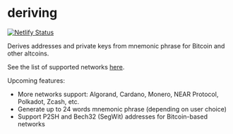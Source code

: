 # deriving

[![Netlify Status](https://api.netlify.com/api/v1/badges/3539ed7c-e899-486b-be5a-8c624c0ce5a6/deploy-status)](https://app.netlify.com/sites/deriving/deploys)

Derives addresses and private keys from mnemonic phrase for Bitcoin and other altcoins.

See the list of supported networks [here](https://github.com/dafiulh/deriving/blob/main/src/network-list.json).

Upcoming features:
- More networks support: Algorand, Cardano, Monero, NEAR Protocol, Polkadot, Zcash, etc.
- Generate up to 24 words mnemonic phrase (depending on user choice)
- Support P2SH and Bech32 (SegWit) addresses for Bitcoin-based networks
